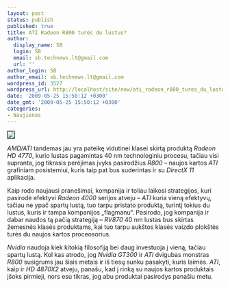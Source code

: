 ```yaml
---
layout: post
status: publish
published: true
title: ATI Radeon R800 turės du lustus?
author:
  display_name: SB
  login: SB
  email: sb.technews.lt@gmail.com
  url: ''
author_login: SB
author_email: sb.technews.lt@gmail.com
wordpress_id: 3527
wordpress_url: http://localhost/site/new/ati_radeon_r800_tures_du_lustus/
date: '2009-05-25 15:50:12 +0300'
date_gmt: '2009-05-25 15:50:12 +0300'
categories:
- Naujienos
---
```

<div class="imgright"><img src="http://tbn0.google.com/images?q=tbn:QrdUnQscazJ3BM:http://hardwaretechreview.com/wp-content/uploads/ati-radeon-hd4870-x2.jpg" border="1" /></div>
<p><i>AMD/ATI</i> tandemas jau yra pateikę vidutinei klasei skirtą produktą <i>Radeon HD 4770</i>, kurio lustas pagamintas 40 nm technologiniu procesu, tačiau visi supranta, jog tikrasis perėjimas įvyks pasirodžius <i>R800</i> – naujos kartos <i>ATI</i> grafiniam posistemiui, kuris taip pat bus suderintas ir su <i>DirectX 11</i> aplikacija.</p>
<p>Kaip rodo naujausi pranešimai, kompanija ir toliau laikosi strategijos, kuri pasirodė efektyvi <i>Radeon 4000</i> serijos atveju – <i>ATI</i> kuria vieną efektyvų, tačiau ne ypač spartų lustą, tuo tarpu pristato produktą, turintį tokius du lustus, kuris ir tampa kompanijos „flagmanu“. Pasirodo, jog kompanija ir dabar naudos tą pačią strategiją – <i>RV870</i> 40 nm lustas bus skirtas žemesnės klasės produktams, kai tuo tarpu aukštos klasės vaizdo plokštės turės du naujos kartos proceosorius.</p>
<p><i>Nvidia</i> naudoja kiek kitokią filosofiją bei daug investuoja į vieną, tačiau spartų lustą. Kol kas atrodo, jog <i>Nvidia GT300</i> ir <i>ATI</i> dvigubas monstras <i>R800</i> susigrums jau šiais metais ir iš tiesų sunku pasakyti, kuris laimės. <i>ATI</i>, kaip ir <i>HD 4870X2</i> atveju, panašu, kad į rinką su naujos kartos produktais įšoks pirmieji, nors esu tikras, jog abu produktai pasirodys panašiu metu.</p>
